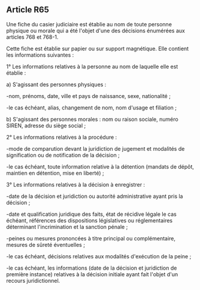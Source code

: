 Article R65
----
Une fiche du casier judiciaire est établie au nom de toute personne physique ou
morale qui a été l'objet d'une des décisions énumérées aux articles 768 et
768-1.

Cette fiche est établie sur papier ou sur support magnétique. Elle contient les
informations suivantes :

1° Les informations relatives à la personne au nom de laquelle elle est établie
:

a) S'agissant des personnes physiques :

-nom, prénoms, date, ville et pays de naissance, sexe, nationalité ;

-le cas échéant, alias, changement de nom, nom d'usage et filiation ;

b) S'agissant des personnes morales : nom ou raison sociale, numéro SIREN,
adresse du siège social ;

2° Les informations relatives à la procédure :

-mode de comparution devant la juridiction de jugement et modalités de
signification ou de notification de la décision ;

-le cas échéant, toute information relative à la détention (mandats de dépôt,
maintien en détention, mise en liberté) ;

3° Les informations relatives à la décision à enregistrer :

-date de la décision et juridiction ou autorité administrative ayant pris la
décision ;

-date et qualification juridique des faits, état de récidive légale le cas
échéant, références des dispositions législatives ou réglementaires déterminant
l'incrimination et la sanction pénale ;

-peines ou mesures prononcées à titre principal ou complémentaire, mesures de
sûreté éventuelles ;

-le cas échéant, décisions relatives aux modalités d'exécution de la peine ;

-le cas échéant, les informations (date de la décision et juridiction de
première instance) relatives à la décision initiale ayant fait l'objet d'un
recours juridictionnel.
